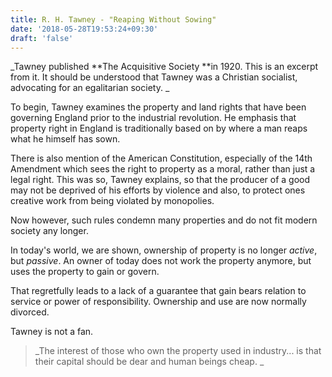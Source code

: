 ```yaml
---
title: R. H. Tawney - "Reaping Without Sowing"
date: '2018-05-28T19:53:24+09:30'
draft: 'false'
---
```

_Tawney published **The Acquisitive Society **in 1920. This is an excerpt from it. It should be understood that Tawney was a Christian socialist, advocating for an egalitarian society. _

To begin, Tawney examines the property and land rights that have been governing England prior to the industrial revolution. He emphasis that property right in England is traditionally based on by where a man reaps what he himself has sown. 

There is also mention of the American Constitution, especially of the 14th Amendment which sees the right to property as a moral, rather than just a legal right. This was so, Tawney explains, so that the producer of a good may not be deprived of his efforts by violence and also, to protect ones creative work from being violated by monopolies.

Now however, such rules condemn many properties and do not fit modern society any longer.

In today's world, we are shown, ownership of property is no longer _active_, but _passive_. An owner of today does not work the property anymore, but uses the property to gain or govern.

That regretfully leads to a lack of a guarantee that gain bears relation to service or power of responsibility.  Ownership and use are now normally divorced. 

Tawney is not a fan.

> _The interest of those who own the property used in industry... is that their capital should be dear and human beings cheap._
